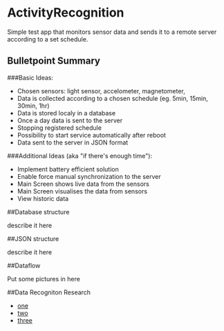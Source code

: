 # ActivityRecognition
Simple test app that monitors sensor data and sends it to a remote server according to a set schedule.

## Bulletpoint Summary
###Basic Ideas:
- Chosen sensors: light sensor, accelometer, magnetometer,
- Data is collected according to a chosen schedule (eg. 5min, 15min, 30min, 1hr)
- Data is stored localy in a database
- Once a day data is sent to the server
- Stopping registered schedule
- Possibility to start service automatically after reboot
- Data sent to the server in JSON format

###Additional Ideas (aka "if there's enough time"):
- Implement battery efficient solution
- Enable force manual synchronization to the server
- Main Screen shows live data from the sensors
- Main Screen visualises the data from sensors
- View historic data


##Database structure

describe it here

##JSON structure

describe it here

##Dataflow

Put some pictures in here

##Data Recogniton Research
- [one](http://cs229.stanford.edu/proj2015/107_report.pdf)
- [two](https://www.researchgate.net/publication/294578183_Human_Activity_Recognition_Using_Sensor_Data_of_Smartphones_and_Smartwatches)
- [three](http://ebooks.iospress.nl/publication/40069)


